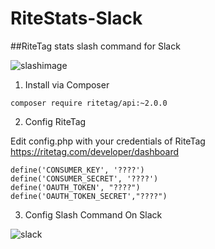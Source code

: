 # RiteStats-Slack
##RiteTag stats slash command  for Slack

![slashimage](https://cloud.githubusercontent.com/assets/4614574/12128823/8f2bfef4-b3de-11e5-88ab-ed6ea8ce9446.png)


1. Install via Composer

  ```composer require ritetag/api:~2.0.0```

2. Config RiteTag

  Edit config.php with your credentials of RiteTag https://ritetag.com/developer/dashboard

  ```
  define('CONSUMER_KEY', '????')
  define('CONSUMER_SECRET', '????')
  define('OAUTH_TOKEN', "????")
  define('OAUTH_TOKEN_SECRET',"????")
  ```

3. Config Slash Command On Slack

![slack](https://cloud.githubusercontent.com/assets/4614574/12128827/953a8de2-b3de-11e5-9dca-98ca73b4be00.png)

